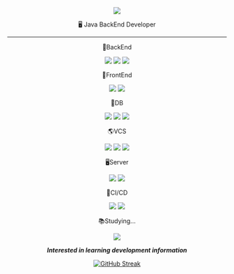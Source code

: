 


<div align="center">


<img src="https://capsule-render.vercel.app/api?type=slice&color=auto&height=200&section=header&text=&fontSize=90" />

 🖥️ Java BackEnd Developer
 ***

🌅BackEnd

<img src="https://img.shields.io/badge/Java-D4A934?style=flat-square&logo=java&logoColor=white"/> <img src="https://img.shields.io/badge/Spring-379B23?style=flat-square&logo=spring&logoColor=white"/> <img src="https://img.shields.io/badge/SpringBoot-17BF7C?style=flat-square&logo=springboot&logoColor=white"/>

 
🌇FrontEnd

<img src="https://img.shields.io/badge/JavaScript-CFDB26?style=flat-square&logo=javascript&logoColor=white"/>
 <img src="https://img.shields.io/badge/React-336FBF?style=flat-square&logo=react&logoColor=white"/>

🌌DB

<img src="https://img.shields.io/badge/Oracle-D01F31?style=flat-square&logo=oracle&logoColor=white"/> <img src="https://img.shields.io/badge/MySQL-135479?style=flat-square&logo=mysql&logoColor=white"/>
<img src="https://img.shields.io/badge/PostgreSQL-4169E1?style=flat-square&logo=postgresql&logoColor=white"/> 

🌎VCS

<img src="https://img.shields.io/badge/Git-985215?style=flat-square&logo=git&logoColor=white"/> 
<img src="https://img.shields.io/badge/Github-151414?style=flat-square&logo=github&logoColor=white"/>
<img src="https://img.shields.io/badge/Gitlab-FC6D26?style=flat-square&logo=gitlab&logoColor=white"/>


🖥Server

<img src="https://img.shields.io/badge/Nginix-009639?style=flat-square&logo=nginx&logoColor=white"/>
<img src="https://img.shields.io/badge/AWS EC2-FF9900?style=flat-square&logo=aws&logoColor=white"/>


🔎CI/CD

<img src="https://img.shields.io/badge/Docker-2496ED?style=flat-square&logo=docker&logoColor=white"/> 
<img src="https://img.shields.io/badge/Actions-2088FF?style=flat-square&logo=githubactions&logoColor=white"/> 

📚Studying...

<img src="https://img.shields.io/badge/Kotlin-7F52FF?style=flat-square&logo=kotlin&logoColor=white"/>

***Interested in learning development information***
 
 [![GitHub Streak](https://github-readme-streak-stats.herokuapp.com/?user=juhoon212&theme=tokyonight)](https://git.io/streak-stats)
 
 
</div>




